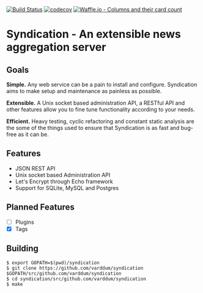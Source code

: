 [![Build Status](https://travis-ci.org/varddum/syndication.svg?branch=master)](https://travis-ci.org/varddum/syndication)
[![codecov](https://codecov.io/gh/varddum/syndication/branch/master/graph/badge.svg)](https://codecov.io/gh/varddum/syndication)
[![Waffle.io - Columns and their card count](https://badge.waffle.io/varddum/syndication.svg?columns=all)](http://waffle.io/varddum/syndication)

# Syndication - An extensible news aggregation server

## Goals

**Simple.** Any web service can be a pain to install and configure. Syndication aims to make setup and maintenance as painless as possible.

**Extensible.** A Unix socket based administration API, a RESTful API and other features allow you to fine tune functionality according to your needs.

**Efficient.** Heavy testing, cyclic refactoring and constant static analysis are the some of the things used to ensure that Syndication is as fast and bug-free as it can be.

## Features
* JSON REST API
* Unix socket based Administration API
* Let's Encrypt through Echo framework
* Support for SQLite, MySQL and Postgres

## Planned Features
- [ ] Plugins
- [X] Tags

## Building

```
$ export GOPATH=$(pwd)/syndication
$ git clone https://github.com/varddum/syndication $GOPATH/src/github.com/varddum/syndication
$ cd syndication/src/github.com/varddum/syndication
$ make
```
